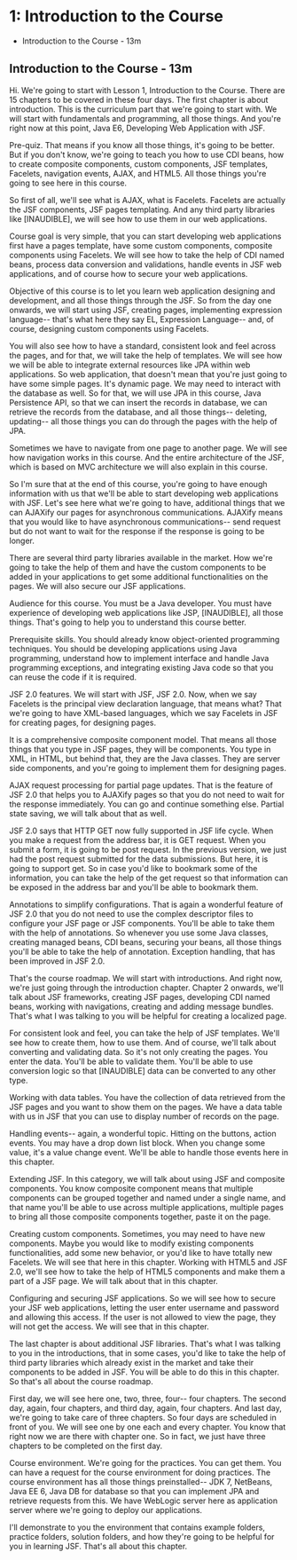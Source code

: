 # 1: Introduction to the Course

   * Introduction to the Course - 13m

## Introduction to the Course - 13m

Hi. We're going to start with Lesson 1, Introduction to the Course. There are 15 chapters to be covered in these four days. The first chapter is about introduction. This is the curriculum part that we're going to start with. We will start with fundamentals and programming, all those things. And you're right now at this point, Java E6, Developing Web Application with JSF.

Pre-quiz. That means if you know all those things, it's going to be better. But if you don't know, we're going to teach you how to use CDI beans, how to create composite components, custom components, JSF templates, Facelets, navigation events, AJAX, and HTML5. All those things you're going to see here in this course.

So first of all, we'll see what is AJAX, what is Facelets. Facelets are actually the JSF components, JSF pages templating. And any third party libraries like [INAUDIBLE], we will see how to use them in our web applications.

Course goal is very simple, that you can start developing web applications first have a pages template, have some custom components, composite components using Facelets. We will see how to take the help of CDI named beans, process data conversion and validations, handle events in JSF web applications, and of course how to secure your web applications.

Objective of this course is to let you learn web application designing and development, and all those things through the JSF. So from the day one onwards, we will start using JSF, creating pages, implementing expression language-- that's what here they say EL, Expression Language-- and, of course, designing custom components using Facelets.

You will also see how to have a standard, consistent look and feel across the pages, and for that, we will take the help of templates. We will see how we will be able to integrate external resources like JPA within web applications. So web application, that doesn't mean that you're just going to have some simple pages. It's dynamic page. We may need to interact with the database as well. So for that, we will use JPA in this course, Java Persistence API, so that we can insert the records in database, we can retrieve the records from the database, and all those things-- deleting, updating-- all those things you can do through the pages with the help of JPA.

Sometimes we have to navigate from one page to another page. We will see how navigation works in this course. And the entire architecture of the JSF, which is based on MVC architecture we will also explain in this course.

So I'm sure that at the end of this course, you're going to have enough information with us that we'll be able to start developing web applications with JSF. Let's see here what we're going to have, additional things that we can AJAXify our pages for asynchronous communications. AJAXify means that you would like to have asynchronous communications-- send request but do not want to wait for the response if the response is going to be longer.

There are several third party libraries available in the market. How we're going to take the help of them and have the custom components to be added in your applications to get some additional functionalities on the pages. We will also secure our JSF applications.

Audience for this course. You must be a Java developer. You must have experience of developing web applications like JSP, [INAUDIBLE], all those things. That's going to help you to understand this course better.

Prerequisite skills. You should already know object-oriented programming techniques. You should be developing applications using Java programming, understand how to implement interface and handle Java programming exceptions, and integrating existing Java code so that you can reuse the code if it is required.

JSF 2.0 features. We will start with JSF, JSF 2.0. Now, when we say Facelets is the principal view declaration language, that means what? That we're going to have XML-based languages, which we say Facelets in JSF for creating pages, for designing pages.

It is a comprehensive composite component model. That means all those things that you type in JSF pages, they will be components. You type in XML, in HTML, but behind that, they are the Java classes. They are server side components, and you're going to implement them for designing pages.

AJAX request processing for partial page updates. That is the feature of JSF 2.0 that helps you to AJAXify pages so that you do not need to wait for the response immediately. You can go and continue something else. Partial state saving, we will talk about that as well.

JSF 2.0 says that HTTP GET now fully supported in JSF life cycle. When you make a request from the address bar, it is GET request. When you submit a form, it is going to be post request. In the previous version, we just had the post request submitted for the data submissions. But here, it is going to support get. So in case you'd like to bookmark some of the information, you can take the help of the get request so that information can be exposed in the address bar and you'll be able to bookmark them.

Annotations to simplify configurations. That is again a wonderful feature of JSF 2.0 that you do not need to use the complex descriptor files to configure your JSF page or JSF components. You'll be able to take them with the help of annotations. So whenever you use some Java classes, creating managed beans, CDI beans, securing your beans, all those things you'll be able to take the help of annotation. Exception handling, that has been improved in JSF 2.0.

That's the course roadmap. We will start with introductions. And right now, we're just going through the introduction chapter. Chapter 2 onwards, we'll talk about JSF frameworks, creating JSF pages, developing CDI named beans, working with navigations, creating and adding message bundles. That's what I was talking to you will be helpful for creating a localized page.

For consistent look and feel, you can take the help of JSF templates. We'll see how to create them, how to use them. And of course, we'll talk about converting and validating data. So it's not only creating the pages. You enter the data. You'll be able to validate them. You'll be able to use conversion logic so that [INAUDIBLE] data can be converted to any other type.

Working with data tables. You have the collection of data retrieved from the JSF pages and you want to show them on the pages. We have a data table with us in JSF that you can use to display number of records on the page.

Handling events-- again, a wonderful topic. Hitting on the buttons, action events. You may have a drop down list block. When you change some value, it's a value change event. We'll be able to handle those events here in this chapter.

Extending JSF. In this category, we will talk about using JSF and composite components. You know composite component means that multiple components can be grouped together and named under a single name, and that name you'll be able to use across multiple applications, multiple pages to bring all those composite components together, paste it on the page.

Creating custom components. Sometimes, you may need to have new components. Maybe you would like to modify existing components functionalities, add some new behavior, or you'd like to have totally new Facelets. We will see that here in this chapter. Working with HTML5 and JSF 2.0, we'll see how to take the help of HTML5 components and make them a part of a JSF page. We will talk about that in this chapter.

Configuring and securing JSF applications. So we will see how to secure your JSF web applications, letting the user enter username and password and allowing this access. If the user is not allowed to view the page, they will not get the access. We will see that in this chapter.

The last chapter is about additional JSF libraries. That's what I was talking to you in the introductions, that in some cases, you'd like to take the help of third party libraries which already exist in the market and take their components to be added in JSF. You will be able to do this in this chapter. So that's all about the course roadmap.

First day, we will see here one, two, three, four-- four chapters. The second day, again, four chapters, and third day, again, four chapters. And last day, we're going to take care of three chapters. So four days are scheduled in front of you. We will see one by one each and every chapter. You know that right now we are there with chapter one. So in fact, we just have three chapters to be completed on the first day.

Course environment. We're going for the practices. You can get them. You can have a request for the course environment for doing practices. The course environment has all those things preinstalled-- JDK 7, NetBeans, Java EE 6, Java DB for database so that you can implement JPA and retrieve requests from this. We have WebLogic server here as application server where we're going to deploy our applications.

I'll demonstrate to you the environment that contains example folders, practice folders, solution folders, and how they're going to be helpful for you in learning JSF. That's all about this chapter.

